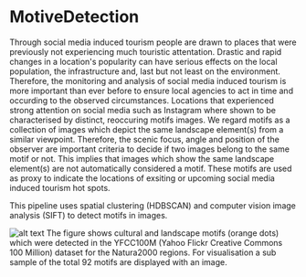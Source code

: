 # MotiveDetection
Through social media induced tourism people are drawn to places that were previously not experiencing much touristic attentation. Drastic and rapid changes in a location's popularity can have serious effects on the local population, the infrastructure and, last but not least on the environment. Therefore, the monitoring and analysis of social media induced tourism is more important than ever before to ensure local agencies to act in time and occurding to the observed circumstances. Locations that experienced strong attention on social media such as Instagram where shown to be characterised by distinct, reoccuring motifs images. We regard motifs as a collection of images which depict the same landscape element(s) from a similar viewpoint. Therefore, the scenic focus, angle and position of the observer are important criteria to decide if two images belong to the same motif or not. This implies that images which show the same landscape element(s) are not automatically considered a motif. These motifs are used as proxy to indicate the locations of exsiting or upcoming social media induced tourism hot spots.

This pipeline uses spatial clustering (HDBSCAN) and computer vision image analysis (SIFT) to detect motifs in images. 


![alt text](https://github.com/Bellador/MotiveDetection/blob/master/motif_map_w_legend.png)
The figure shows cultural and landscape motifs (orange dots) which were detected in the YFCC100M (Yahoo Flickr Creative Commons 100 Million) dataset for the Natura2000 regions. For visualisation a sub sample of the total 92 motifs are displayed with an image.
